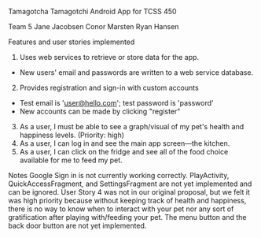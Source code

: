 Tamagotcha
Tamagotchi Android App for TCSS 450

Team 5
Jane Jacobsen
Conor Marsten
Ryan Hansen

Features and user stories implemented
1. Uses web services to retrieve or store data for the app.
- New users' email and passwords are written to a web service database.
2. Provides registration and sign-in with custom accounts
- Test email is 'user@hello.com'; test password is 'password'
- New accounts can be made by clicking "register"
3. As a user, I must be able to see a graph/visual of my pet's health and happiness levels. (Priority: high)
4. As a user, I can log in and see the main app screen—the kitchen.
5. As a user, I can click on the fridge and see all of the food choice available for me to feed my pet.


Notes
Google Sign in is not currently working correctly.
PlayActivity, QuickAccessFragment, and SettingsFragment are not yet implemented and can be ignored.
User Story 4 was not in our original proposal, but we felt it was high priority because without keeping track of health and happiness, there is no way to know when to interact with your pet nor any sort of gratification after playing with/feeding your pet.
The menu button and the back door button are not yet implemented.
